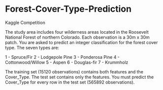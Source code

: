 # Forest-Cover-Type-Prediction

Kaggle Competition

  The study area includes four wilderness areas located in the Roosevelt National Forest of northern Colorado. Each observation is a 30m x 30m patch. You are asked to predict an integer classification for the forest cover type. The seven types are:

1 - Spruce/Fir
2 - Lodgepole Pine
3 - Ponderosa Pine
4 - Cottonwood/Willow
5 - Aspen
6 - Douglas-fir
7 - Krummholz

  The training set (15120 observations) contains both features and the Cover_Type. The test set contains only the features. You must predict the Cover_Type for every row in the test set (565892 observations).
